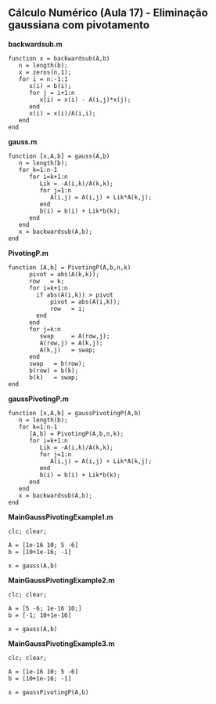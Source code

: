 ## Cálculo Numérico (Aula 17) - Eliminação gaussiana com pivotamento

**backwardsub.m**
```
function x = backwardsub(A,b)
   n = length(b);
   x = zeros(n,1);
   for i = n:-1:1
      x(i) = b(i);
      for j = i+1:n
         x(i) = x(i) - A(i,j)*x(j);
      end
      x(i) = x(i)/A(i,i);
   end
end
```

**gauss.m**
```
function [x,A,b] = gauss(A,b)
   n = length(b);
   for k=1:n-1
      for i=k+1:n
         Lik = -A(i,k)/A(k,k);
         for j=1:n
            A(i,j) = A(i,j) + Lik*A(k,j);
         end
         b(i) = b(i) + Lik*b(k);
      end
   end
   x = backwardsub(A,b);
end
```

**PivotingP.m**
```
function [A,b] = PivotingP(A,b,n,k)
      pivot = abs(A(k,k));
      row   = k;
      for i=k+1:n
        if abs(A(i,k)) > pivot
            pivot = abs(A(i,k));
            row   = i;
        end
      end
      for j=k:n
         swap     = A(row,j);
         A(row,j) = A(k,j);
         A(k,j)   = swap;
      end
      swap   = b(row);
      b(row) = b(k);
      b(k)   = swap;
end
```

**gaussPivotingP.m**
```
function [x,A,b] = gaussPivotingP(A,b)
   n = length(b);
   for k=1:n-1
      [A,b] = PivotingP(A,b,n,k);
      for i=k+1:n
         Lik = -A(i,k)/A(k,k);
         for j=1:n
            A(i,j) = A(i,j) + Lik*A(k,j);
         end
         b(i) = b(i) + Lik*b(k);
      end
   end
   x = backwardsub(A,b);
end
```

**MainGaussPivotingExample1.m**
```
clc; clear;

A = [1e-16 10; 5 -6]
b = [10+1e-16; -1]

x = gauss(A,b)
```

**MainGaussPivotingExample2.m**
```
clc; clear;

A = [5 -6; 1e-16 10;]
b = [-1; 10+1e-16]

x = gauss(A,b)
```

**MainGaussPivotingExample3.m**
```
clc; clear;

A = [1e-16 10; 5 -6]
b = [10+1e-16; -1]

x = gaussPivotingP(A,b)
```
